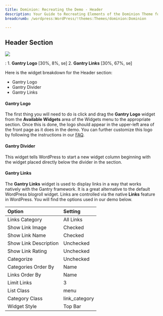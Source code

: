 ```yaml
---
title: Dominion: Recreating the Demo - Header
description: Your Guide to Recreating Elements of the Dominion Theme for WordPress
breadcrumb: /wordpress:WordPress/!themes:Themes/dominion:Dominion

---
```


Header Section
-----

![][demo]

:   1. **Gantry Logo** [30%, 8%, se]
    2. **Gantry Links** [30%, 67%, se]

Here is the widget breakdown for the Header section:

* Gantry Logo
* Gantry Divider
* Gantry Links

#### Gantry Logo

The first thing you will need to do is click and drag the **Gantry Logo** widget from the **Available Widgets** area of the Widgets menu to the appropriate section. Once this is done, the logo should appear in the upper-left area of the front page as it does in the demo. You can further customize this logo by following the instructions in our [FAQ][faq].

#### Gantry Divider

This widget tells WordPress to start a new widget column beginning with the widget placed directly below the divider in the section.

#### Gantry Links

The **Gantry Links** widget is used to display links in a way that works natively with the Gantry framework. It is a great alternative to the default WordPress blogroll widget. Links are controlled via the native **Links** feature in WordPress. You will find the options used in our demo below.

| Option                | Setting       |
| :-------------------- | :------------ |
| Links Category        | All Links     |
| Show Link Image       | Checked       |
| Show Link Name        | Checked       |
| Show Link Description | Unchecked     |
| Show Link Rating      | Unchecked     |
| Categorize            | Unchecked     |
| Categories Order By   | Name          |
| Links Order By        | Name          |
| Limit Links           | 3             |
| List Class            | menu          |
| Category Class        | link_category |
| Widget Style          | Top Bar       |

[demo]: assets/demo_1.jpeg
[colorchooser]: assets/demo_colorchooser.png
[faq]: faq.md
